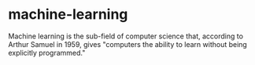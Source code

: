 # machine-learning

Machine learning is the sub-field of computer science that, according to Arthur Samuel in 1959, gives "computers the ability to learn without being explicitly programmed."
